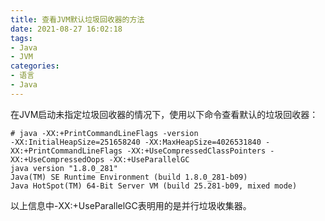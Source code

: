 ```yaml
---
title: 查看JVM默认垃圾回收器的方法
date: 2021-08-27 16:02:18
tags:
- Java
- JVM
categories:
- 语言
- Java
---
```


在JVM启动未指定垃圾回收器的情况下，使用以下命令查看默认的垃圾回收器：

```Shell
# java -XX:+PrintCommandLineFlags -version
-XX:InitialHeapSize=251658240 -XX:MaxHeapSize=4026531840 -XX:+PrintCommandLineFlags -XX:+UseCompressedClassPointers -XX:+UseCompressedOops -XX:+UseParallelGC
java version "1.8.0_281"
Java(TM) SE Runtime Environment (build 1.8.0_281-b09)
Java HotSpot(TM) 64-Bit Server VM (build 25.281-b09, mixed mode)
```

以上信息中-XX:+UseParallelGC表明用的是并行垃圾收集器。